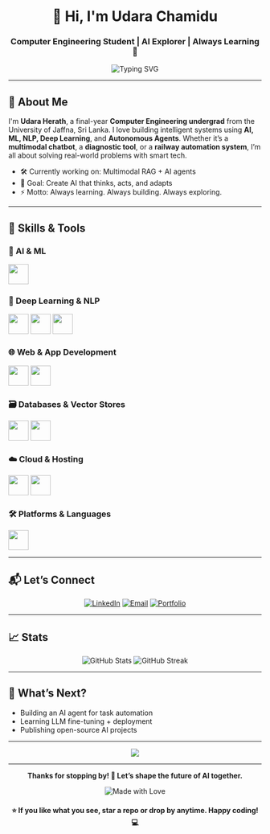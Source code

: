 <h1 align="center">👋 Hi, I'm Udara Chamidu</h1>
<h3 align="center">Computer Engineering Student | AI Explorer | Always Learning 🚀</h3>

<p align="center">
  <img src="https://readme-typing-svg.demolab.com?font=Fira+Code&duration=3000&pause=1000&center=true&width=500&lines=AI+%7C+ML+%7C+DL+%7C+NLP+%7C+RAG;Building+Intelligent+Systems;Solving+Real+World+Problems" alt="Typing SVG" />
</p>

---

## 🌟 About Me

I'm **Udara Herath**, a final-year **Computer Engineering undergrad** from the University of Jaffna, Sri Lanka. I love building intelligent systems using **AI, ML, NLP, Deep Learning**, and **Autonomous Agents**. Whether it’s a **multimodal chatbot**, a **diagnostic tool**, or a **railway automation system**, I’m all about solving real-world problems with smart tech.

- 🛠️ Currently working on: Multimodal RAG + AI agents  
- 🎯 Goal: Create AI that thinks, acts, and adapts  
- ⚡ Motto: Always learning. Always building. Always exploring.  

---

## 🧠 Skills & Tools

### 🤖 AI & ML  
<img src="https://skillicons.dev/icons?i=python,jupyter,tensorflow,pytorch,numpy,pandas,scikit-learn" height="40" />

### 🧠 Deep Learning & NLP  
<img src="https://skillicons.dev/icons?i=python" height="40" />
<img src="https://cdn.jsdelivr.net/gh/devicons/devicon/icons/keras/keras-original.svg" height="40" />
<img src="https://cdn.jsdelivr.net/gh/devicons/devicon/icons/fastapi/fastapi-original.svg" height="40" />

### 🌐 Web & App Development  
<img src="https://skillicons.dev/icons?i=html,css,js,react,fastapi" height="40" />
<img src="https://cdn.jsdelivr.net/gh/devicons/devicon/icons/streamlit/streamlit-original.svg" height="40" />

### 🗃️ Databases & Vector Stores  
<img src="https://skillicons.dev/icons?i=mongodb,mysql" height="40" />
<img src="https://cdn.jsdelivr.net/gh/devicons/devicon/icons/postgresql/postgresql-original.svg" height="40" />

### ☁️ Cloud & Hosting  
<img src="https://skillicons.dev/icons?i=vercel,railway,github" height="40" />
<img src="https://cdn.jsdelivr.net/gh/devicons/devicon/icons/googlecloud/googlecloud-original.svg" height="40" />

### 🛠️ Platforms & Languages  
<img src="https://skillicons.dev/icons?i=git,vscode,java,cpp,matlab,arduino" height="40" />

---

## 📬 Let’s Connect

<p align="center">
  <a href="https://www.linkedin.com/in/udara-herath-530006217"><img src="https://img.shields.io/badge/LinkedIn-blue?style=for-the-badge&logo=linkedin" alt="LinkedIn"></a>
  <a href="mailto:chamiduudara32@gmail.com"><img src="https://img.shields.io/badge/Email-red?style=for-the-badge&logo=gmail" alt="Email"></a>
  <a href="https://udara-chamidu-portfolio.vercel.app"><img src="https://img.shields.io/badge/Portfolio-orange?style=for-the-badge&logo=firefox" alt="Portfolio"></a>
</p>

---

## 📈 Stats

<p align="center">
  <img src="https://github-readme-stats.vercel.app/api?username=UdaraChamidu&show_icons=true&theme=radical" alt="GitHub Stats">
  <img src="https://github-readme-streak-stats.herokuapp.com/?user=UdaraChamidu&theme=radical" alt="GitHub Streak">
</p>

---

## 🚀 What’s Next?

- Building an AI agent for task automation  
- Learning LLM fine-tuning + deployment  
- Publishing open-source AI projects  

---

<p align="center">
  <img src="https://readme-typing-svg.demolab.com?font=Monoton&size=28&duration=3000&pause=1000&color=F7F7F7&background=000000&center=true&vCenter=true&width=900&lines=Think+Big.;Code+Hard.;Build+with+Purpose."/>
</p>

---

<p align="center">
  <strong>Thanks for stopping by! 🌟 Let’s shape the future of AI together.</strong>
</p>

<p align="center">
  <img src="https://img.shields.io/badge/Made%20with%20❤️%20and%20AI-🚀-pink?style=flat-square" alt="Made with Love">
</p>

<h4 align="center">⭐ If you like what you see, star a repo or drop by anytime. Happy coding! 💻</h4>
